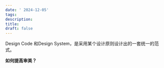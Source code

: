 ```yaml
---
date: ' 2024-12-05'
tags: 
description: 
title: 
draft: false
---
```

Design Code 和Design System，是采用某个设计原则设计出的一套统一的范式。

**如何提高审美？**